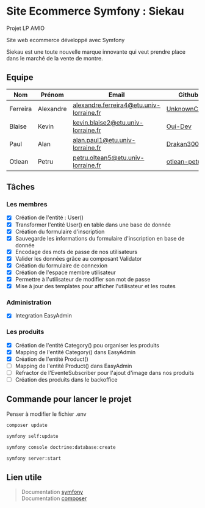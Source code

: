 # Site Ecommerce Symfony : **Siekau**

Projet LP AMIO

Site web ecommerce développé avec Symfony

Siekau est une toute nouvelle marque innovante qui veut prendre place dans le marché de la vente de montre.

## Equipe

| Nom | Prénom | Email | Github |
| - | - | - | - |
| Ferreira | Alexandre | alexandre.ferreira4@etu.univ-lorraine.fr | [UnknownChick](https://github.com/UnknownChick) |
| Blaise | Kevin | kevin.blaise2@etu.univ-lorraine.fr | [Oui-Dev](https://github.com/Oui-Dev) |
| Paul | Alan | alan.paul1@etu.univ-lorraine.fr | [Drakan300](https://github.com/Drakan300) |
| Otlean | Petru | petru.oltean5@etu.univ-lorraine.fr | [otlean-petu](https://github.com/oltean-petru) |

## Tâches

### Les membres
* [x] Création de l'entité : User()
* [x] Transformer l'entité User() en table dans une base de donnée
* [x] Création du formulaire d'inscription
* [x] Sauvegarde les informations du formulaire d'inscription en base de donnée
* [x] Encodage des mots de passe de nos utilisateurs
* [x] Valider les données grâce au composant Validator
* [x] Création du formulaire de connexion
* [x] Création de l'espace membre utilisateur
* [x] Permettre à l'utilisateur de modifier son mot de passe
* [x] Mise à jour des templates pour afficher l'utilisateur et les routes

### Administration
* [x] Integration EasyAdmin

### Les produits
* [x] Création de l'entité Category() pou organiser les produits
* [x] Mapping de l'entité Category() dans EasyAdmin
* [x] Création de l'entité Product() 
* [ ] Mapping de l'entité Product() dans EasyAdmin
* [ ] Refractor de l'EventeSubscriber pour l'ajout d'image dans nos produits
* [ ] Création des produits dans le backoffice
  
## Commande pour lancer le projet

Penser à modifier le fichier .env

```Bash
composer update
```
```Bash
symfony self:update
```
```Bash
symfony console doctrine:database:create
```
```Bash
symfony server:start
```

## Lien utile

> Documentation [symfony](https://symfony.com/doc/current/index.html)\
> Documentation [composer](https://getcomposer.org/doc/)
